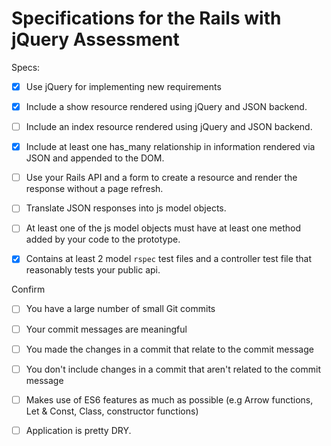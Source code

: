 # Specifications for the Rails with jQuery Assessment

Specs:
- [x] Use jQuery for implementing new requirements

- [x] Include a show resource rendered using jQuery and JSON backend.

- [ ] Include an index resource rendered using jQuery and JSON backend.

- [x] Include at least one has_many relationship in information rendered via JSON and appended to the DOM.

- [ ] Use your Rails API and a form to create a resource and render the response without a page refresh.

- [ ] Translate JSON responses into js model objects.

- [ ] At least one of the js model objects must have at least one method added by your code to the prototype.

- [x] Contains at least 2 model `rspec` test files and a controller test file that reasonably tests your public api.


Confirm
- [ ] You have a large number of small Git commits

- [ ] Your commit messages are meaningful

- [ ] You made the changes in a commit that relate to the commit message

- [ ] You don't include changes in a commit that aren't related to the commit message

- [ ] Makes use of ES6 features as much as possible (e.g Arrow functions, Let & Const, Class, constructor functions)

- [ ] Application is pretty DRY.
